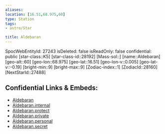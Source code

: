 ```yaml
---
aliases: 
location: [16.51,68.975,60]
type: Station
tags:
- astro/Star

title: Aldebaran
---
```

SpocWebEntityId: 27243
isDeleted: false
isReadOnly: false
confidential: public
[star-class::K5]
[star-class-id::28192]
[Mass-sol::]
[name::Aldebaran]
[geo-alt::60]
[geo-lon::68.975]
[geo-lat::16.51]
[geo-lon-v::0.005]
[geo-lat-v::-0.19]
[bright-min::9]
[bright-max::9]
[Zodiac-index::1]
[ZodiacId::28160]
[NextStarId::27488]



## Confidential Links & Embeds: 
- [Aldebaran](../../../_public/astro/Star/Aldebaran.md) 
- [Aldebaran.internal](../../../_internal/astro/Star/Aldebaran.internal.md) 
- [Aldebaran.protect](../../../_protect/astro/Star/Aldebaran.protect.md) 
- [Aldebaran.private](../../../_private/astro/Star/Aldebaran.private.md) 
- [Aldebaran.personal](../../../_personal/astro/Star/Aldebaran.personal.md) 
- [Aldebaran.secret](../../../_secret/astro/Star/Aldebaran.secret.md)

